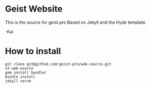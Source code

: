 # Geist Website

This is the source for geist.pro
Based on Jekyll and the Hyde template.

-Kai

# How to install
```
git clone git@github.com:geist-pro/web-source.git
cd web-source
gem install bundler
bundle install
jekyll serve
```
